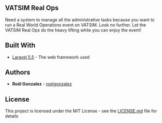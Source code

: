 ## VATSIM Real Ops
Need a system to manage all the administrative tasks because you want to run a Real World Operations event on VATSIM. Look no further. Let the VATSIM Real Ops do the heavy lifting while you can enjoy the event!
## Built With
* [Laravel 5.5](https://laravel.com) - The web framework used
## Authors
* **Roël Gonzalez** - [roelgonzalez](https://github.com/roelgonzalez/)
## License
This project is licensed under the MIT License - see the [LICENSE.md](LICENSE.md) file for details

